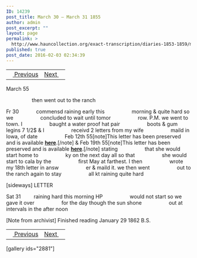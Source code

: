 ```yaml
---
ID: 14239
post_title: March 30 – March 31 1855
author: admin
post_excerpt: ""
layout: page
permalink: >
  http://www.hauncollection.org/exact-transcription/diaries-1853-1859/march-30-march-31-1855/
published: true
post_date: 2016-02-03 02:34:39
---
```

<table style="width: 100%;" align="center">
<tbody>
<tr>
<td><a href="http://www.hauncollection.org/version-2/diaries-1853-1859/march-23-march-29-1855/"><img src="https://lh3.googleusercontent.com/-EFJpxxNiPNw/VqgtWBCZrMI/AAAAAAAAAFU/WfY4lPFWWkg/s800-Ic42/Soeb-Plain-Arrows-8-10px.png" alt="" width="10" height="10" /> Previous</a></td>
<td style="text-align: right;"><a href="http://www.hauncollection.org/version-2/diaries-1853-1859/14248-2/">Next <img src="https://lh3.googleusercontent.com/-67k0cYlpXHw/VqgtWKz1MXI/AAAAAAAAAFU/k9PW_Piyurk/s800-Ic42/Soeb-Plain-Arrows-5-10px.png" alt="" width="10" height="10" /></a></td>
</tr>
</tbody>
</table>
March 55

<span style="margin-left: 70px;">then went out to the ranch</span>

Fr 30            commensd raining early this
<span style="margin-left: 70px;">morning &amp; quite hard so we
<span style="margin-left: 70px;">concluded to wait until tomor
<span style="margin-left: 70px;">row. P.M. we went to town. I
<span style="margin-left: 70px;">baught a water proof hat pair
<span style="margin-left: 70px;">boots &amp; gum legins 7 1/2$ &amp; I
<span style="margin-left: 70px;">receivd 2 letters from my wife
<span style="margin-left: 70px;">maild in Iowa, of date
<span style="margin-left: 70px;">Feb 12th 55[note]This letter has been preserved and is available <strong><a href="http://www.hauncollection.org/version-2/version-ii-series-ii/feb-12-1855/">here</a></strong>.[/note] &amp; Feb 19th 55[note]This letter has been preserved and is available <strong><a href="http://www.hauncollection.org/version-2/version-ii-series-ii/february-19-1855/">here</a></strong>.[/note] stating
<span style="margin-left: 70px;">that she would start home to
<span style="margin-left: 70px;">ky on the next day all so that
<span style="margin-left: 70px;">she would start to cala by the
<span style="margin-left: 70px;">first May at farthest. I then
<span style="margin-left: 70px;">wrote my 18th letter in answ
<span style="margin-left: 70px;">er &amp; maild it. we then went
<span style="margin-left: 70px;">out to the ranch again to stay
<span style="margin-left: 70px;">all kt raining quite hard</span></span></span></span></span></span></span></span></span></span></span></span></span></span></span></span>

[sideways]
LETTER

Sat 31         raining hard this morning HP
<span style="margin-left: 70px;">would not start so we gave it over
<span style="margin-left: 70px;">for the day though the sun shone
<span style="margin-left: 70px;">out at intervals in the after noon</span></span></span>

[Note from archivist]
Finished reading
January 29 1862
B.S.
<table style="width: 100%;" align="center">
<tbody>
<tr>
<td><a href="http://www.hauncollection.org/version-2/diaries-1853-1859/march-23-march-29-1855/"><img src="https://lh3.googleusercontent.com/-EFJpxxNiPNw/VqgtWBCZrMI/AAAAAAAAAFU/WfY4lPFWWkg/s800-Ic42/Soeb-Plain-Arrows-8-10px.png" alt="" width="10" height="10" /> Previous</a></td>
<td style="text-align: right;"><a href="http://www.hauncollection.org/version-2/diaries-1853-1859/14248-2/">Next <img src="https://lh3.googleusercontent.com/-67k0cYlpXHw/VqgtWKz1MXI/AAAAAAAAAFU/k9PW_Piyurk/s800-Ic42/Soeb-Plain-Arrows-5-10px.png" alt="" width="10" height="10" /></a></td>
</tr>
</tbody>
</table>
[gallery ids="2881"]